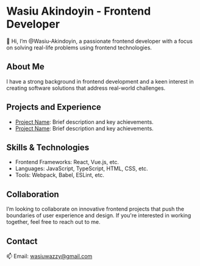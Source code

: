 # Wasiu Akindoyin - Frontend Developer

👋 Hi, I’m @Wasiu-Akindoyin, a passionate frontend developer with a focus on solving real-life problems using frontend technologies.

## About Me
I have a strong background in frontend development and a keen interest in creating software solutions that address real-world challenges.

## Projects and Experience
- [Project Name](link): Brief description and key achievements.
- [Project Name](link): Brief description and key achievements.

## Skills & Technologies
- Frontend Frameworks: React, Vue.js, etc.
- Languages: JavaScript, TypeScript, HTML, CSS, etc.
- Tools: Webpack, Babel, ESLint, etc.

## Collaboration
I’m looking to collaborate on innovative frontend projects that push the boundaries of user experience and design. If you're interested in working together, feel free to reach out to me.

## Contact
📫 Email: wasiuwazzy@gmail.com
<!---
Wasiu-Akindoyin/Wasiu-Akindoyin is a ✨ special ✨ repository because its `README.md` (this file) appears on your GitHub profile.
You can click the Preview link to take a look at your changes.
--->
